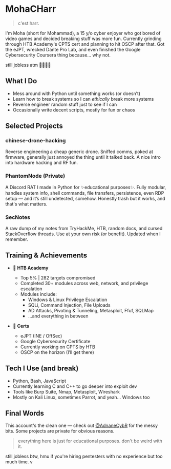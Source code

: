 <!-- Maybe‌‌‌‌‍‌﻿‍‌‌‌‌‍‬﻿﻿‌‌‌‌‍‬‬‍‌‌‌‌‌‬‌‌‌‌‌‌‍‬‬‬‌‌‌‌‍﻿‍‬‌‌‌‌‍‬‍‍‌‌‌‌‍﻿‍‍‌‌‌‌‍﻿‬‌‌‌‌‌‌‬‌‌‌‌‌‌‍‬﻿‌‌‌‌‌‍‬‌‍‌‌‌‌‌‬‌‌‌‌‌‌‍﻿‌‌ ‌‌‌‌‍‬‌‍‌‌‌‌‍‬‬‍‌‌‌‌‍﻿‬‌‌‌‌‌‌‬‌‌maybe‌‌‌‌‍﻿‌‌‌‌‌‌‍‬﻿﻿‌‌‌‌‍﻿‍‍‌‌‌‌‍﻿‌‬ ‌‌‌‌‌‬‌‌‌‌‌‌‍‌‍﻿‌‌‌‌‍‬‌‍‌‌‌‌‍﻿‬‬‌‌‌‌‍‬‌‍maybe 💔💔🥀🥀 -->

# MohaCHarr

> c'est harr.

I'm Moha (short for Mohammad), a 15 y/o cyber enjoyer who got bored of video games and decided breaking stuff was more fun. Currently grinding through HTB Academy's CPTS cert and planning to hit OSCP after that. Got the eJPT, wrecked Dante Pro Lab, and even finished the Google Cybersecurity Coursera thing because… why not.

still jobless atm 🥀🥀💔💔

## What I Do

- Mess around with Python until something works (or doesn’t)
- Learn how to break systems so I can *ethically* break more systems
- Reverse engineer random stuff just to see if I can
- Occasionally write decent scripts, mostly for fun or chaos

## Selected Projects

### chinese-drone-hacking
Reverse engineering a cheap generic drone. Sniffed comms, poked at firmware, generally just annoyed the thing until it talked back. A nice intro into hardware hacking and RF fun.

### PhantomNode (Private)
A Discord RAT I made in Python for ✨educational purposes✨. Fully modular, handles system info, shell commands, file transfers, persistence, even RDP setup — and it’s still undetected, somehow. Honestly trash but it works, and that's what matters.

### SecNotes
A raw dump of my notes from TryHackMe, HTB, random docs, and cursed StackOverflow threads. Use at your own risk (or benefit). Updated when I remember.

## Training & Achievements

- 🎯 **HTB Academy**  
  - Top 5% | 282 targets compromised  
  - Completed 30+ modules across web, network, and privilege escalation  
  - Modules include:  
    - Windows & Linux Privilege Escalation  
    - SQLi, Command Injection, File Uploads  
    - AD Attacks, Pivoting & Tunneling, Metasploit, Ffuf, SQLMap  
    - ...and everything in between

- 🧠 **Certs**  
  - eJPT (INE / OffSec)  
  - Google Cybersecurity Certificate  
  - Currently working on CPTS by HTB  
  - OSCP on the horizon (I’ll get there)

## Tech I Use (and break)

- Python, Bash, JavaScript  
- Currently learning C and C++ to go deeper into exploit dev  
- Tools like Burp Suite, Nmap, Metasploit, Wireshark  
- Mostly on Kali Linux, sometimes Parrot, and yeah... Windows too

## Final Words

This account's the clean one — check out [@AdnaneCybR](https://github.com/AdnaneCybR) for the messy bits. Some projects are private for obvious reasons.

> everything here is just for educational purposes. don't be weird with it.

still jobless btw, hmu if you're hiring pentesters with no experience but too much time.
v
